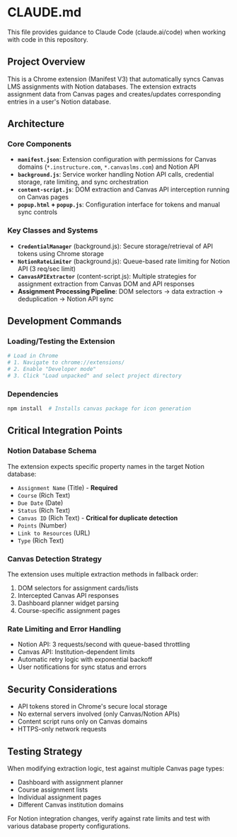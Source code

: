 # CLAUDE.md

This file provides guidance to Claude Code (claude.ai/code) when working with code in this repository.

## Project Overview

This is a Chrome extension (Manifest V3) that automatically syncs Canvas LMS assignments with Notion databases. The extension extracts assignment data from Canvas pages and creates/updates corresponding entries in a user's Notion database.

## Architecture

### Core Components

- **`manifest.json`**: Extension configuration with permissions for Canvas domains (`*.instructure.com`, `*.canvaslms.com`) and Notion API
- **`background.js`**: Service worker handling Notion API calls, credential storage, rate limiting, and sync orchestration
- **`content-script.js`**: DOM extraction and Canvas API interception running on Canvas pages
- **`popup.html` + `popup.js`**: Configuration interface for tokens and manual sync controls

### Key Classes and Systems

- **`CredentialManager`** (background.js): Secure storage/retrieval of API tokens using Chrome storage
- **`NotionRateLimiter`** (background.js): Queue-based rate limiting for Notion API (3 req/sec limit)
- **`CanvasAPIExtractor`** (content-script.js): Multiple strategies for assignment extraction from Canvas DOM and API responses
- **Assignment Processing Pipeline**: DOM selectors → data extraction → deduplication → Notion API sync

## Development Commands

### Loading/Testing the Extension
```bash
# Load in Chrome
# 1. Navigate to chrome://extensions/
# 2. Enable "Developer mode"
# 3. Click "Load unpacked" and select project directory
```

### Dependencies
```bash
npm install  # Installs canvas package for icon generation
```

## Critical Integration Points

### Notion Database Schema
The extension expects specific property names in the target Notion database:
- `Assignment Name` (Title) - **Required**
- `Course` (Rich Text)
- `Due Date` (Date)
- `Status` (Rich Text)
- `Canvas ID` (Rich Text) - **Critical for duplicate detection**
- `Points` (Number)
- `Link to Resources` (URL)
- `Type` (Rich Text)

### Canvas Detection Strategy
The extension uses multiple extraction methods in fallback order:
1. DOM selectors for assignment cards/lists
2. Intercepted Canvas API responses
3. Dashboard planner widget parsing
4. Course-specific assignment pages

### Rate Limiting and Error Handling
- Notion API: 3 requests/second with queue-based throttling
- Canvas API: Institution-dependent limits
- Automatic retry logic with exponential backoff
- User notifications for sync status and errors

## Security Considerations

- API tokens stored in Chrome's secure local storage
- No external servers involved (only Canvas/Notion APIs)
- Content script runs only on Canvas domains
- HTTPS-only network requests

## Testing Strategy

When modifying extraction logic, test against multiple Canvas page types:
- Dashboard with assignment planner
- Course assignment lists
- Individual assignment pages
- Different Canvas institution domains

For Notion integration changes, verify against rate limits and test with various database property configurations.